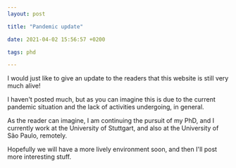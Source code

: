 ```yaml
---
layout: post

title: "Pandemic update"

date: 2021-04-02 15:56:57 +0200

tags: phd

---
```


I would just like to give an update to the readers that this website is still very much alive!

I haven't posted much, but as you can imagine this is due to the current pandemic situation and the lack of activities undergoing, in general.

As the reader can imagine, I am continuing the pursuit of my PhD, and I currently work at the University of Stuttgart, and also at the University of São Paulo, remotely.

Hopefully we will have a more lively environment soon, and then I'll post more interesting stuff.
